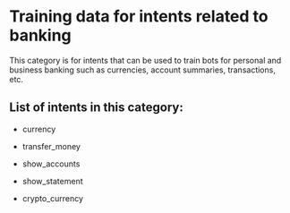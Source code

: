 # Training data for intents related to banking
This category is for intents that can be used to train bots for personal and business banking such as currencies, account summaries, transactions, etc.

## List of intents in this category:

 * currency

 * transfer_money

 * show_accounts

 * show_statement
  
 * crypto_currency